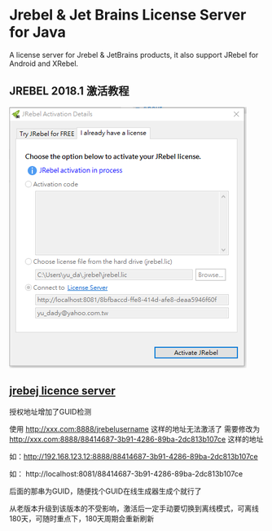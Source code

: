 # Jrebel & Jet Brains License Server for Java

A license server for Jrebel & JetBrains products, it also support JRebel for Android and XRebel.

## JREBEL 2018.1 激活教程 

![Alt text](active.png)

## [jrebej licence server](https://gitee.com/gsls200808/JrebelLicenseServerforJava)



授权地址增加了GUID检测

使用 http://xxx.com:8888/jrebelusername 这样的地址无法激活了
需要修改为 http://xxx.com:8888/88414687-3b91-4286-89ba-2dc813b107ce 这样的地址

如：http://192.168.123.12:8888/88414687-3b91-4286-89ba-2dc813b107ce

如：
http://localhost:8081/88414687-3b91-4286-89ba-2dc813b107ce

后面的那串为GUID，随便找个GUID在线生成器生成个就行了

从老版本升级到该版本的不受影响，激活后一定手动要切换到离线模式，可离线180天，可随时重点下，180天周期会重新刷新

